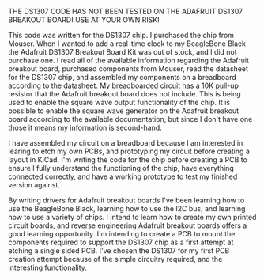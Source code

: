 THE DS1307 CODE HAS NOT BEEN TESTED ON THE ADAFRUIT DS1307 BREAKOUT BOARD! USE AT YOUR OWN RISK!

This code was written for the DS1307 chip. I purchased the chip from Mouser.
When I wanted to add a real-time clock to my BeagleBone Black the Adafruit DS1307 Breakout Board Kit was out of stock, and I did not purchase one. I read all of the available information regarding the Adafruit breakout board, purchased components from Mouser, read the datasheet for the DS1307 chip, and assembled my components on a breadboard according to the datasheet. My breadboarded circuit has a 10K pull-up resistor that the Adafruit breakout board does not include. This is being used to enable the square wave output functionality of the chip. It is possible to enable the square wave generator on the Adafruit breakout board according to the available documentation, but since I don't have one those it means my information is second-hand.

I have assembled my circuit on a breadboard because I am interested in learing to etch my own PCBs, and prototyping my circuit before creating a layout in KiCad. I'm writing the code for the chip before creating a PCB to ensure I fully understand the functioning of the chip, have everything connected correctly, and have a working prototype to test my finished version against.

By writing drivers for Adafruit breakout boards I've been learning how to use the BeagleBone Black, learning how to use the I2C bus, and learning how to use a variety of chips. I intend to learn how to create my own printed circuit boards, and reverse engineering Adafruit breakout boards offers a good learning opportunity. I'm intending to create a PCB to mount the components required to support the DS1307 chip as a first attempt at etching a single sided PCB. I've chosen the DS1307 for my first PCB creation attempt because of the simple circuitry required, and the interesting functionality.
